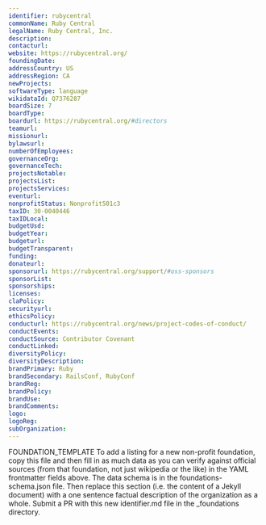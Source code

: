 ```yaml
---
identifier: rubycentral
commonName: Ruby Central
legalName: Ruby Central, Inc.
description:
contacturl:
website: https://rubycentral.org/
foundingDate:
addressCountry: US
addressRegion: CA
newProjects:
softwareType: language
wikidataId: Q7376287
boardSize: 7
boardType:
boardurl: https://rubycentral.org/#directors
teamurl:
missionurl:
bylawsurl:
numberOfEmployees:
governanceOrg:
governanceTech:
projectsNotable:
projectsList:
projectsServices:
eventurl:
nonprofitStatus: Nonprofit501c3
taxID: 30-0040446
taxIDLocal:
budgetUsd:
budgetYear:
budgeturl:
budgetTransparent:
funding:
donateurl:
sponsorurl: https://rubycentral.org/support/#oss-sponsors
sponsorList:
sponsorships:
licenses:
claPolicy:
securityurl:
ethicsPolicy:
conducturl: https://rubycentral.org/news/project-codes-of-conduct/
conductEvents:
conductSource: Contributor Covenant
conductLinked:
diversityPolicy:
diversityDescription:
brandPrimary: Ruby
brandSecondary: RailsConf, RubyConf
brandReg:
brandPolicy:
brandUse:
brandComments:
logo:
logoReg:
subOrganization:
---
```


FOUNDATION_TEMPLATE To add a listing for a new non-profit foundation, copy this file and then fill in as much data as you can verify against official sources (from that foundation, not just wikipedia or the like) in the YAML frontmatter fields above.  The data schema is in the foundations-schema.json file.  Then replace this section (i.e. the content of a Jekyll document) with a one sentence factual description of the organization as a whole.  Submit a PR with this new identifier.md file in the _foundations directory.

